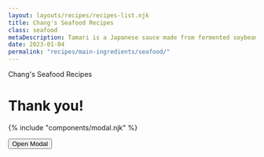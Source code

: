 ```yaml
---
layout: layouts/recipes/recipes-list.njk
title: Chang's Seafood Recipes
class: seafood
metaDescription: Tamari is a Japanese sauce made from fermented soybeans. Use ours to create authentic Asian cuisine to serve up in so many ways!
date: 2023-01-04
permalink: "recipes/main-ingredients/seafood/"
---
```

Chang's Seafood Recipes

# Thank you!

<!-- Include the modal partial -->
{% include "components/modal.njk" %}

<!-- Rest of the page content -->

<button class="open-modal">Open Modal</button>

<script>
document.addEventListener('DOMContentLoaded', function () {
  const modal = document.querySelector('.modal');
  const modalOverlay = document.querySelector('.modal-overlay');
  const modalClose = document.querySelector('.modal-close');
  const openModalButton = document.querySelector('.open-modal');
  const lowerContent = document.querySelector('.lower-content');

  openModalButton.addEventListener('click', function () {
    modal.classList.add('modal-open');
    modalOverlay.classList.add('modal-overlay-active');
    lowerContent.style.pointerEvents = 'none';
    document.body.style.overflow = 'hidden'; // Prevent scrolling when modal is open
  });

  modalClose.addEventListener('click', function () {
    modal.classList.remove('modal-open');
    modalOverlay.classList.remove('modal-overlay-active');
    lowerContent.style.pointerEvents = 'auto';
    document.body.style.overflow = ''; // Restore scrolling when modal is closed
  });
});

</script>

 